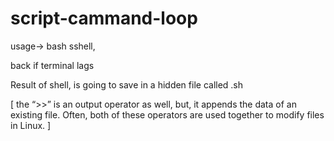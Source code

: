 # script-cammand-loop
usage-> bash sshell,   
   
back if terminal  lags 


Result of shell, is going to save in a hidden file called .sh

[ the “>>” is an output operator as well, but, it appends the data of an existing file. Often, both of these operators are used together to modify files in Linux. ]
